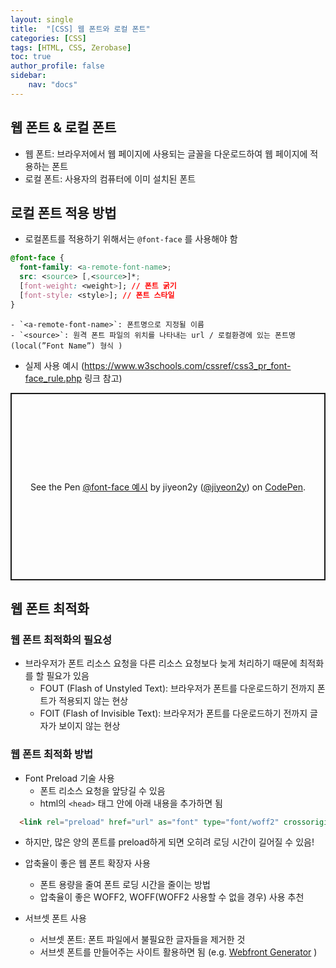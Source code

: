 ```yaml
---
layout: single
title:  "[CSS] 웹 폰트와 로컬 폰트"
categories: [CSS]
tags: [HTML, CSS, Zerobase]
toc: true
author_profile: false
sidebar:
    nav: "docs"
---
```


## 웹 폰트 & 로컬 폰트
- 웹 폰트: 브라우저에서 웹 페이지에 사용되는 글꼴을 다운로드하여 웹 페이지에 적용하는 폰트
- 로컬 폰트: 사용자의 컴퓨터에 이미 설치된 폰트

## 로컬 폰트 적용 방법
- 로컬폰트를 적용하기 위해서는 `@font-face` 를 사용해야 함
```css
@font-face {
  font-family: <a-remote-font-name>;
  src: <source> [,<source>]*;
  [font-weight: <weight>]; // 폰트 굵기
  [font-style: <style>]; // 폰트 스타일
}
```
    - `<a-remote-font-name>`: 폰트명으로 지정될 이름
    - `<source>`: 원격 폰트 파일의 위치를 나타내는 url / 로컬환경에 있는 폰트명(local(”Font Name”) 형식 )

- 실제 사용 예시 (<https://www.w3schools.com/cssref/css3_pr_font-face_rule.php> 링크 참고)

<p class="codepen" data-height="300" data-default-tab="html,result" data-slug-hash="poBXmqV" data-user="jiyeon2y" style="height: 300px; box-sizing: border-box; display: flex; align-items: center; justify-content: center; border: 2px solid; margin: 1em 0; padding: 1em;">
  <span>See the Pen <a href="https://codepen.io/jiyeon2y/pen/poBXmqV">
  @font-face 예시</a> by jiyeon2y (<a href="https://codepen.io/jiyeon2y">@jiyeon2y</a>)
  on <a href="https://codepen.io">CodePen</a>.</span>
</p>
<script async src="https://cpwebassets.codepen.io/assets/embed/ei.js"></script>

## 웹 폰트 최적화

### 웹 폰트 최적화의 필요성
- 브라우저가 폰트 리소스 요청을 다른 리소스 요청보다 늦게 처리하기 때문에 최적화를 할 필요가 있음
    - FOUT (Flash of Unstyled Text): 브라우저가 폰트를 다운로드하기 전까지 폰트가 적용되지 않는 현상
    - FOIT (Flash of Invisible Text): 브라우저가 폰트를 다운로드하기 전까지 글자가 보이지 않는 현상

### 웹 폰트 최적화 방법

- Font Preload 기술 사용
  - 폰트 리소스 요청을 앞당길 수 있음
  - html의 `<head>` 태그 안에 아래 내용을 추가하면 됨

```html
  <link rel="preload" href="url" as="font" type="font/woff2" crossorigin/>
```
  - 하지만, 많은 양의 폰트를 preload하게 되면 오히려 로딩 시간이 길어질 수 있음!

- 압축율이 좋은 웹 폰트 확장자 사용
  - 폰트 용량을 줄여 폰트 로딩 시간을 줄이는 방법
  - 압축율이 좋은 WOFF2, WOFF(WOFF2 사용할 수 없을 경우) 사용 추천

- 서브셋 폰트 사용
  - 서브셋 폰트: 폰트 파일에서 불필요한 글자들을 제거한 것
  - 서브셋 폰트를 만들어주는 사이트 활용하면 됨 (e.g. [Webfront Generator](https://www.fontsquirrel.com/tools/webfont-generator) )


